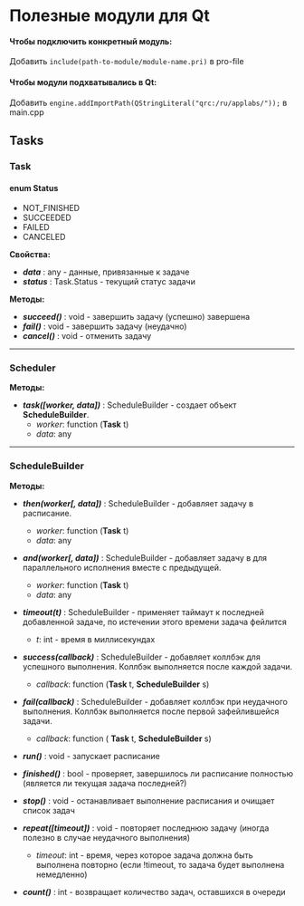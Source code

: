 # Полезные модули для Qt
 
#### Чтобы подключить конкретный модуль:
Добавить `include(path-to-module/module-name.pri)` в pro-file  

#### Чтобы модули подхватывались в Qt:
Добавить `engine.addImportPath(QStringLiteral("qrc:/ru/applabs/"));` в main.cpp  

## Tasks

### Task
#### enum Status 
* NOT_FINISHED
* SUCCEEDED
* FAILED
* CANCELED  

**Свойства:**
* ***data*** : any - данные, привязанные к задаче
* ***status*** : Task.Status  - текущий статус задачи  

**Методы:**  
* ***succeed()*** : void - завершить задачу (успешно) завершена  
* ***fail()*** : void - завершить задачу (неудачно)  
* ***cancel()*** : void - отменить задачу  
---
### Scheduler 
**Методы:**
* ***task([worker, data])*** : ScheduleBuilder - создает объект **ScheduleBuilder**.
    * *worker*: function (**Task** t)
    * *data*: any
---
### ScheduleBuilder  
**Методы:**
* ***then(worker[, data])*** : ScheduleBuilder - добавляет задачу в расписание.
    * *worker*: function (**Task** t)
    * *data*: any

* ***and(worker[, data])*** : ScheduleBuilder - добавляет задачу в для параллельного исполнения вместе с предыдущей.
    * *worker*: function (**Task** t)
    * *data*: any

* ***timeout(t)*** : ScheduleBuilder - применяет таймаут к последней добавленной задаче, по истечении этого времени задача фейлится
    * *t*: int - время в миллисекундах

* ***success(callback)*** : ScheduleBuilder - добавляет коллбэк для успешного выполнения. Коллбэк выполняется после каждой задачи.
    * *callback*: function (**Task** t, **ScheduleBuilder** s)

* ***fail(callback)*** : ScheduleBuilder - добавляет коллбэк при неудачного выполнения. Коллбэк выполняется после первой зафейлившейся задачи.
    * *callback*: function ( **Task** t, **ScheduleBuilder** s)

* ***run()*** : void - запускает расписание

* ***finished()*** : bool - проверяет, завершилось ли расписание полностью (является ли текущая задача последней?)  

* ***stop()*** : void - останавливает выполнение расписания и очищает список задач

* ***repeat([timeout])*** : void - повторяет последнюю задачу (иногда полезно в случае неудачного выполнения)
    * *timeout*: int - время, через которое задача должна быть выполнена повторно (если !timeout, то задача будет выполнена немедленно) 

* ***count()*** : int - возвращает количество задач, оставшихся в очереди